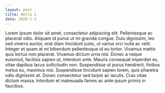 ```yaml
---
layout: post
title: Hello 2
date: 2020-1-3
---
```


Lorem ipsum dolor sit amet, consectetur adipiscing elit.
Pellentesque ac placerat odio. Aliquam id purus ut mi gravida congue.
Duis dignissim, leo sed viverra auctor, erat diam tincidunt justo, ut varius
orci nulla ac velit. Integer et quam at mi bibendum pellentesque id eu tortor.
Vivamus mattis quis lectus non placerat. Vivamus dictum urna nisl. Donec a
neque euismod, facilisis sapien ut, interdum ante. Mauris consequat imperdiet
ex, vitae dapibus lacus sollicitudin non. Suspendisse ut purus hendrerit,
finibus metus eu, maximus nisi. Suspendisse tincidunt sapien lorem, quis
pharetra odio dignissim at. Donec consectetur sed turpis ac iaculis. Cras
vitae dictum massa. Interdum et malesuada fames ac ante ipsum primis in faucibus.
